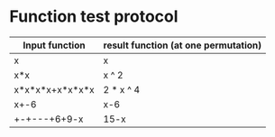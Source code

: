 # Function test protocol

Input function | result function (at one permutation)
-------------- | ---------------
x | x
x\*x | x ^ 2
x\*x\*x\*x+x\*x\*x\*x | 2 * x ^ 4 
x+-6 | x-6
+-+---+6+9-x | 15-x 